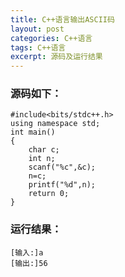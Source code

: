 ```yaml
---
title: C++语言输出ASCII码
layout: post
categories: C++语言
tags: C++语言
excerpt: 源码及运行结果
---
```

### 源码如下：

```
#include<bits/stdc++.h>
using namespace std;
int main()
{
    char c;
    int n;
    scanf("%c",&c);
    n=c;
    printf("%d",n);
    return 0;
}
```

### 运行结果：

```
[输入:]a
[输出:]56
```